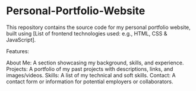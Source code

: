 # Personal-Portfolio-Website
This repository contains the source code for my personal portfolio website, built using [List of frontend technologies used: e.g., HTML, CSS & JavaScript].

Features:

About Me: A section showcasing my background, skills, and experience.
Projects: A portfolio of my past projects with descriptions, links, and images/videos.
Skills: A list of my technical and soft skills.
Contact: A contact form or information for potential employers or collaborators.
